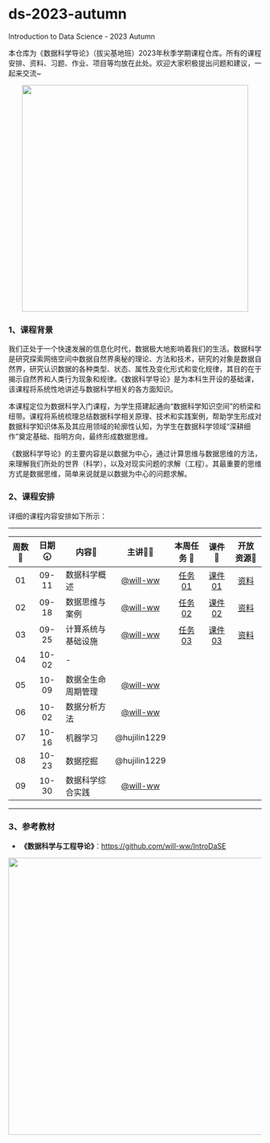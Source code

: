 # ds-2023-autumn
Introduction to Data Science - 2023 Autumn

本仓库为《数据科学导论》（拔尖基地班）2023年秋季学期课程仓库。所有的课程安排、资料、习题、作业、项目等均放在此处。欢迎大家积极提出问题和建议，一起来交流~

<div align=center>
<img src="https://github.com/X-lab2017/ds-2023-autumn/assets/15010826/4d17645c-b064-4331-8565-ebd2de2cb113" width="450px">
</div>

### 1、课程背景

我们正处于一个快速发展的信息化时代，数据极大地影响着我们的生活。数据科学是研究探索网络空间中数据自然界奥秘的理论、方法和技术，研究的对象是数据自然界，研究认识数据的各种类型、状态、属性及变化形式和变化规律，其目的在于揭示自然界和人类行为现象和规律。《数据科学导论》是为本科生开设的基础课，该课程将系统性地讲述与数据科学相关的各方面知识。

本课程定位为数据科学入门课程，为学生搭建起通向“数据科学知识空间”的桥梁和纽带。课程将系统梳理总结数据科学相关原理、技术和实践案例，帮助学生形成对数据科学知识体系及其应用领域的轮廓性认知，为学生在数据科学领域“深耕细作”奠定基础、指明方向，最终形成数据思维。

《数据科学导论》的主要内容是以数据为中心，通过计算思维与数据思维的方法，来理解我们所处的世界（科学），以及对现实问题的求解（工程）。其最重要的思维方式是数据思维，简单来说就是以数据为中心的问题求解。

### 2、课程安排

详细的课程内容安排如下所示：

---


| 周数📆 | 日期🕣 | 内容📒 | 主讲💂‍♂️ | 本周任务 📌| 课件📘 |开放资源📂 |
| :----: | :----: | ------ | :----------------------------------------: | :-----------------------------------------------------: | :--------------------------------------------------------------------------------: | :-------------------------------------------------------------: |
|   01   | 09-11 | 数据科学概述 | [@will-ww](https://github.com/will-ww) | [任务01](https://github.com/X-lab2017/ds-2023-autumn/issues/1) |[课件01](https://github.com/X-lab2017/ds-2023-autumn/tree/main/lecture01) |[资料](https://github.com/X-lab2017/ds-2023-autumn/tree/main/resource) |
|   02   | 09-18 | 数据思维与案例 | [@will-ww](https://github.com/will-ww) |[任务02](https://github.com/X-lab2017/ds-2023-autumn/issues/3)  |[课件02](https://github.com/X-lab2017/ds-2023-autumn/tree/main/lecture02)|[资料](https://github.com/X-lab2017/ds-2023-autumn/tree/main/resource) |
|   03   | 09-25 | 计算系统与基础设施 | [@will-ww](https://github.com/will-ww) |[任务03](https://github.com/X-lab2017/ds-2023-autumn/issues/7)|[课件03](https://github.com/X-lab2017/ds-2023-autumn/tree/main/lecture03) |[资料](https://github.com/X-lab2017/ds-2023-autumn/tree/main/resource) |
|   04   | 10-02 | - |  |     |    |    |
|   05   | 10-09 | 数据全生命周期管理 | [@will-ww](https://github.com/will-ww) |     |    |    |
|   06   | 10-02 | 数据分析方法 | [@will-ww](https://github.com/will-ww) |     |    |    |
|   07   | 10-16 | 机器学习 | @hujilin1229 |     |    |    |
|   08   | 10-23 | 数据挖掘 | @hujilin1229 |     |    |    |
|   09   | 10-30 | 数据科学综合实践 | [@will-ww](https://github.com/will-ww) |     |    |    |

---


### 3、参考教材

- **《数据科学与工程导论》**：https://github.com/will-ww/IntroDaSE

<div align=center>
<img src="https://github.com/X-lab2017/ds-2023-autumn/assets/15010826/10aa5862-d514-493b-a119-fb40d9f17499" width="550px">
</div>


